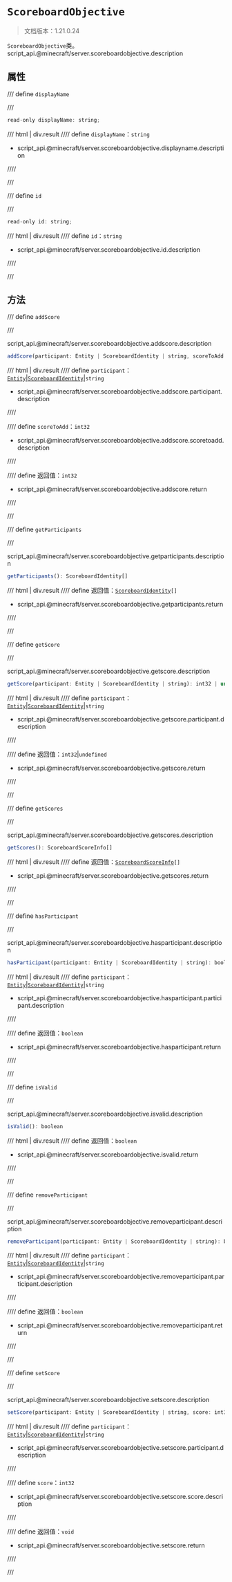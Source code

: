 # `ScoreboardObjective`

> 文档版本：1.21.0.24

`ScoreboardObjective`类。script_api.@minecraft/server.scoreboardobjective.description

## 属性

/// define
`displayName`


///

```js
read-only displayName: string;
```

/// html | div.result
//// define
`displayName`：`string`

- script_api.@minecraft/server.scoreboardobjective.displayname.description


////

///


/// define
`id`


///

```js
read-only id: string;
```

/// html | div.result
//// define
`id`：`string`

- script_api.@minecraft/server.scoreboardobjective.id.description


////

///


## 方法

/// define
`addScore`


///

script_api.@minecraft/server.scoreboardobjective.addscore.description

```js
addScore(participant: Entity | ScoreboardIdentity | string, scoreToAdd: int32): int32
```

/// html | div.result
//// define
`participant`：[`Entity`](./entity.md)|[`ScoreboardIdentity`](./scoreboardidentity.md)|`string`

- script_api.@minecraft/server.scoreboardobjective.addscore.participant.description


////

//// define
`scoreToAdd`：`int32`

- script_api.@minecraft/server.scoreboardobjective.addscore.scoretoadd.description


////

//// define
返回值：`int32`

- script_api.@minecraft/server.scoreboardobjective.addscore.return


////

///


/// define
`getParticipants`


///

script_api.@minecraft/server.scoreboardobjective.getparticipants.description

```js
getParticipants(): ScoreboardIdentity[]
```

/// html | div.result
//// define
返回值：<code><a href="../scoreboardidentity/">ScoreboardIdentity</a>[]</code>

- script_api.@minecraft/server.scoreboardobjective.getparticipants.return


////

///


/// define
`getScore`


///

script_api.@minecraft/server.scoreboardobjective.getscore.description

```js
getScore(participant: Entity | ScoreboardIdentity | string): int32 | undefined
```

/// html | div.result
//// define
`participant`：[`Entity`](./entity.md)|[`ScoreboardIdentity`](./scoreboardidentity.md)|`string`

- script_api.@minecraft/server.scoreboardobjective.getscore.participant.description


////

//// define
返回值：`int32`|`undefined`

- script_api.@minecraft/server.scoreboardobjective.getscore.return


////

///


/// define
`getScores`


///

script_api.@minecraft/server.scoreboardobjective.getscores.description

```js
getScores(): ScoreboardScoreInfo[]
```

/// html | div.result
//// define
返回值：<code><a href="../scoreboardscoreinfo/">ScoreboardScoreInfo</a>[]</code>

- script_api.@minecraft/server.scoreboardobjective.getscores.return


////

///


/// define
`hasParticipant`


///

script_api.@minecraft/server.scoreboardobjective.hasparticipant.description

```js
hasParticipant(participant: Entity | ScoreboardIdentity | string): boolean
```

/// html | div.result
//// define
`participant`：[`Entity`](./entity.md)|[`ScoreboardIdentity`](./scoreboardidentity.md)|`string`

- script_api.@minecraft/server.scoreboardobjective.hasparticipant.participant.description


////

//// define
返回值：`boolean`

- script_api.@minecraft/server.scoreboardobjective.hasparticipant.return


////

///


/// define
`isValid`


///

script_api.@minecraft/server.scoreboardobjective.isvalid.description

```js
isValid(): boolean
```

/// html | div.result
//// define
返回值：`boolean`

- script_api.@minecraft/server.scoreboardobjective.isvalid.return


////

///


/// define
`removeParticipant`


///

script_api.@minecraft/server.scoreboardobjective.removeparticipant.description

```js
removeParticipant(participant: Entity | ScoreboardIdentity | string): boolean
```

/// html | div.result
//// define
`participant`：[`Entity`](./entity.md)|[`ScoreboardIdentity`](./scoreboardidentity.md)|`string`

- script_api.@minecraft/server.scoreboardobjective.removeparticipant.participant.description


////

//// define
返回值：`boolean`

- script_api.@minecraft/server.scoreboardobjective.removeparticipant.return


////

///


/// define
`setScore`


///

script_api.@minecraft/server.scoreboardobjective.setscore.description

```js
setScore(participant: Entity | ScoreboardIdentity | string, score: int32): void
```

/// html | div.result
//// define
`participant`：[`Entity`](./entity.md)|[`ScoreboardIdentity`](./scoreboardidentity.md)|`string`

- script_api.@minecraft/server.scoreboardobjective.setscore.participant.description


////

//// define
`score`：`int32`

- script_api.@minecraft/server.scoreboardobjective.setscore.score.description


////

//// define
返回值：`void`

- script_api.@minecraft/server.scoreboardobjective.setscore.return


////

///

